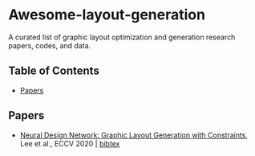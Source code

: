 # Awesome-layout-generation
A curated list of graphic layout optimization and generation research papers, codes, and data.

## Table of Contents
- [Papers](#papers)

## Papers
- [Neural Design Network: Graphic Layout Generation with Constraints](https://www.ecva.net/papers/eccv_2020/papers_ECCV/papers/123480494.pdf), Lee et al., ECCV 2020 | [bibtex](./citations/NDN.txt) <!---Lee20eccv_ndn-->

